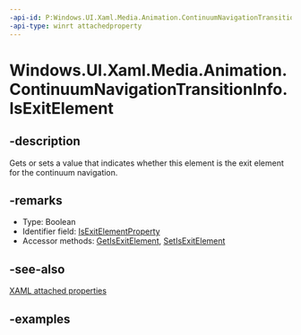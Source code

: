 ```yaml
---
-api-id: P:Windows.UI.Xaml.Media.Animation.ContinuumNavigationTransitionInfo.IsExitElement
-api-type: winrt attachedproperty
---
```


# Windows.UI.Xaml.Media.Animation.ContinuumNavigationTransitionInfo.IsExitElement

<!--
see GetIsExitElement, and SetIsExitElement
-->

## -description

Gets or sets a value that indicates whether this element is the exit element for the continuum navigation.

## -remarks

<ul><li>Type: Boolean</li><li>Identifier field: <a href="/uwp/api/windows.ui.xaml.media.animation.continuumnavigationtransitioninfo.isexitelementproperty">IsExitElementProperty</a></li><li>Accessor methods: <a href="/uwp/api/windows.ui.xaml.media.animation.continuumnavigationtransitioninfo.getisexitelement">GetIsExitElement</a>, <a href="/uwp/api/windows.ui.xaml.media.animation.continuumnavigationtransitioninfo.setisexitelement">SetIsExitElement</a></li></ul>

## -see-also

[XAML attached properties](/windows/uwp/xaml-platform/attached-properties-overview)

## -examples


